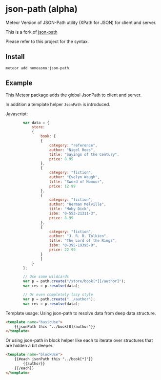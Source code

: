 json-path (alpha) 
=========

Meteor Version of JSON-Path utility (XPath for JSON) for client and server.

This is a fork of [json-path](https://github.com/flitbit/json-path)

Please refer to this project for the syntax.

## Install

`meteor add nomeasmo:json-path`

## Example

This Meteor package adds the global JsonPath to client and server.

In addition a template helper `JsonPath` is introduced.

Javascript:
```javascript
		var data = {
			store:
			{
				book: [
				{
					category: "reference",
					author: "Nigel Rees",
					title: "Sayings of the Century",
					price: 8.95
				},
				{
					category: "fiction",
					author: "Evelyn Waugh",
					title: "Sword of Honour",
					price: 12.99
				},
				{
					category: "fiction",
					author: "Herman Melville",
					title: "Moby Dick",
					isbn: "0-553-21311-3",
					price: 8.99
				},
				{
					category: "fiction",
					author: "J. R. R. Tolkien",
					title: "The Lord of the Rings",
					isbn: "0-395-19395-8",
					price: 22.99
				}
				]
			}
		};

        // Use some wildcards
        var p = path.create("/store/book[*][/author]");
        var res = p.resolve(data);

        // Or even completely lazy style
        var p = path.create("../author");
        var res = p.resolve(data);
```

Template usage:
Using json-path to resolve data from deep data structure.
```html
<template name="basicUse">
    {{jsonPath this "../book[0]/author"}}
</template>
```
Or using json-path in block helper like each to iterate over structures that are hidden a bit deeper.
```html
<template name="blockUse">
    {{#each jsonPath this "../book[*]"}}
        {{author}}
    {{/each}}
</template>
```


